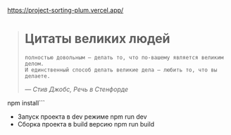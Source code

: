 
https://project-sorting-plum.vercel.app/


> # Цитаты великих людей
> ```Ваша работа заполнит большую часть жизни и единственный способ быть
> полностью довольным — делать то, что по-вашему является великим делом.
> И единственный способ делать великие дела — любить то, что вы делаете.
>```
> *— Стив Джобс, Речь в Стенфорде*

npm install```

- Запуск проекта в dev режиме npm run dev
- Сборка проекта в build версию npm run build
